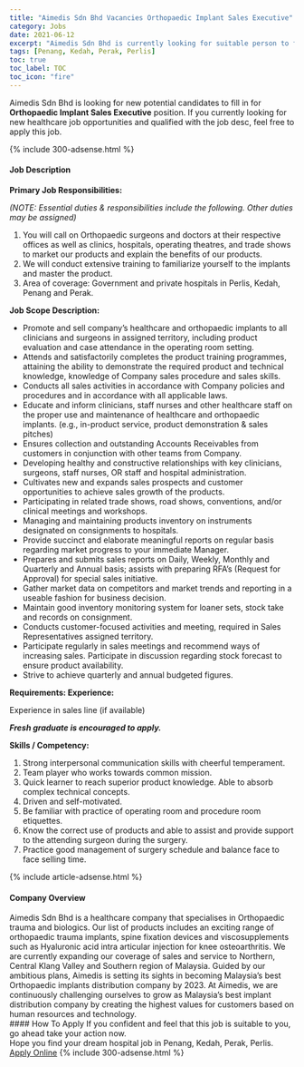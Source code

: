 ```yaml
---
title: "Aimedis Sdn Bhd Vacancies Orthopaedic Implant Sales Executive" 
category: Jobs 
date: 2021-06-12 
excerpt: "Aimedis Sdn Bhd is currently looking for suitable person to fill in the Orthopaedic Implant Sales Executive which positioned at Penang, Kedah, Perak, Perlis" 
tags: [Penang, Kedah, Perak, Perlis] 
toc: true 
toc_label: TOC 
toc_icon: "fire" 
--- 
```


<p>Aimedis Sdn Bhd is looking for new potential candidates to fill in for <b>Orthopaedic Implant Sales Executive</b> position. If you currently looking for new healthcare job opportunities and qualified with the job desc, feel free to apply this job.
</p>{% include 300-adsense.html %} 
<div><div><h4>Job Description</h4></div><div><div><span><div><p><strong>Primary Job Responsibilities:</strong></p><p><em>(NOTE: Essential duties &amp; responsibilities include the following. Other duties may be assigned)</em></p><ol><li>You will call on Orthopaedic surgeons and doctors at their respective offices as well as clinics, hospitals, operating theatres, and trade shows to market our products and explain the benefits of our products.</li><li>We will conduct extensive training to familiarize yourself to the implants and master the product.</li><li>Area of coverage: Government and private hospitals in Perlis, Kedah, Penang and Perak.</li></ol><p><strong>Job Scope Description:</strong></p><ul><li>Promote and sell company&#8217;s healthcare and orthopaedic implants to all clinicians and surgeons in assigned territory, including product evaluation and case attendance in the operating room setting.</li><li>Attends and satisfactorily completes the product training programmes, attaining the ability to demonstrate the required product and technical knowledge, knowledge of Company sales procedure and sales skills.</li><li>Conducts all sales activities in accordance with Company policies and procedures and in accordance with all applicable laws.</li><li>Educate and inform clinicians, staff nurses and other healthcare staff on the proper use and maintenance of healthcare and orthopaedic implants. (e.g., in-product service, product demonstration &amp; sales pitches)</li><li>Ensures collection and outstanding Accounts Receivables from customers in conjunction with other teams from Company.</li><li>Developing healthy and constructive relationships with key clinicians, surgeons, staff nurses, OR staff and hospital administration.</li><li>Cultivates new and expands sales prospects and customer opportunities to achieve sales growth of the products.</li><li>Participating in related trade shows, road shows, conventions, and/or clinical meetings and workshops.</li><li>Managing and maintaining products inventory on instruments designated on consignments to hospitals.</li><li>Provide succinct and elaborate meaningful reports on regular basis regarding market progress to your immediate Manager.</li><li>Prepares and submits sales reports on Daily, Weekly, Monthly and Quarterly and Annual basis; assists with preparing RFA&#8217;s (Request for Approval) for special sales initiative.</li><li>Gather market data on competitors and market trends and reporting in a useable fashion for business decision.</li><li>Maintain good inventory monitoring system for loaner sets, stock take and records on consignment.</li><li>Conducts customer-focused activities and meeting, required in Sales Representatives assigned territory.</li><li>Participate regularly in sales meetings and recommend ways of increasing sales. Participate in discussion regarding stock forecast to ensure product availability.</li><li>Strive to achieve quarterly and annual budgeted figures.</li></ul><p><strong>Requirements: Experience:</strong></p><p>Experience in sales line (if available)</p><p><strong><em>Fresh graduate is encouraged to apply.&#160;</em></strong></p><p><strong>Skills / Competency:</strong></p><ol><li>Strong interpersonal communication skills with cheerful temperament.</li><li>Team player who works towards common mission.</li><li>Quick learner to reach superior product knowledge. Able to absorb complex technical concepts.</li><li>Driven and self-motivated.</li><li>Be familiar with practice of operating room and procedure room etiquettes.</li><li>Know the correct use of products and able to assist and provide support to the attending surgeon during the surgery.</li><li>Practice good management of surgery schedule and balance face to face selling time.</li></ol></div></span></div></div></div> 
{% include article-adsense.html %} 
<div><div><h4>Company Overview</h4></div><div><div><span><div><div>Aimedis Sdn Bhd is a healthcare company that specialises in Orthopaedic trauma and biologics. Our list of products includes an exciting range of orthopaedic trauma implants, spine fixation devices and viscosupplements such as Hyaluronic acid intra articular injection for knee osteoarthritis. We are currently expanding our coverage of sales and service to Northern, Central Klang Valley and Southern region of Malaysia. Guided by our ambitious plans, Aimedis is setting its sights in becoming Malaysia&#8217;s best Orthopaedic implants distribution company by 2023. At Aimedis, we are continuously challenging ourselves to grow as Malaysia&#8217;s best implant distribution company by creating the highest values for customers based on human resources and technology.</div></div></span></div></div></div> 
#### How To Apply 
If you confident and feel that this job is suitable to you, go ahead take your action now. <br/> 
Hope you find your dream hospital job in Penang, Kedah, Perak, Perlis. <br/> 
<a href="https://www.jobstreet.com.my/en/job/orthopaedic-implant-sales-executive-4586788?jobId=jobstreet-my-job-4586788" class="btn btn--warning" target="_blank" rel="nofollow noopenner">Apply Online</a> 
{% include 300-adsense.html %} 